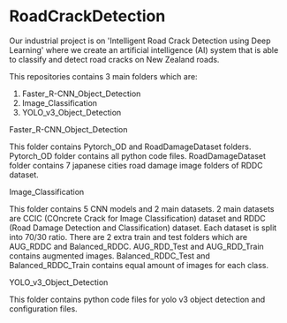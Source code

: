 # RoadCrackDetection
Our industrial project is on 'Intelligent Road Crack Detection using Deep Learning' where we create an artificial intelligence (AI) system that is able to classify and detect road cracks on New Zealand roads.

This repositories contains 3 main folders which are:
1.  Faster_R-CNN_Object_Detection
2.  Image_Classification
3.  YOLO_v3_Object_Detection

Faster_R-CNN_Object_Detection

This folder contains Pytorch_OD and RoadDamageDataset folders.
Pytorch_OD folder contains all python code files.
RoadDamageDataset folder contains 7 japanese cities road damage image folders of RDDC dataset.

Image_Classification

This folder contains 5 CNN models and 2 main datasets.
2 main datasets are CCIC (COncrete Crack for Image Classification) dataset and RDDC (Road Damage Detection and Classification) dataset.
Each dataset is split into 70/30 ratio.
There are 2 extra train and test folders which are AUG_RDDC and Balanced_RDDC.
AUG_RDD_Test and AUG_RDD_Train contains augmented images.
Balanced_RDDC_Test and Balanced_RDDC_Train contains equal amount of images for each class.

YOLO_v3_Object_Detection

This folder contains python code files for yolo v3 object detection and configuration files.


